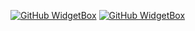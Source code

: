 [![GitHub WidgetBox](https://github-widgetbox.vercel.app/api/profile?username=wikomiks&data=followers,repositories,stars,commits)](https://github.com/Jurredr/github-widgetbox)
[![GitHub WidgetBox](https://github-widgetbox.vercel.app/api/skills?names=python,cpp,c#,html)](https://github.com/Jurredr/github-widgetbox)
